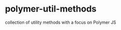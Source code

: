 polymer-util-methods
====================

collection of utility methods with a focus on Polymer JS
